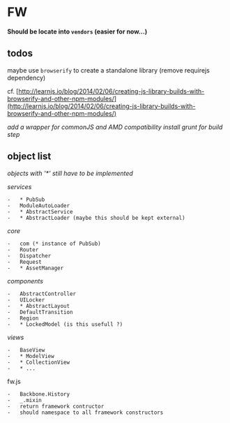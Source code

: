 FW
============================================

__Should be locate into `vendors` (easier for now...)__


todos
--------------------------------------------

maybe use `browserify` to create a standalone library (remove requirejs dependency)

cf. [http://learnjs.io/blog/2014/02/06/creating-js-library-builds-with-browserify-and-other-npm-modules/](http://learnjs.io/blog/2014/02/06/creating-js-library-builds-with-browserify-and-other-npm-modules/)

_add a wrapper for commonJS and AMD compatibility_
_install grunt for build step_


object list
--------------------------------------------

_objects with '*' still have to be implemented_


_services_

    -   * PubSub
    -   ModuleAutoLoader
    -   * AbstractService
    -   * AbstractLoader (maybe this should be kept external)

_core_

    -   com (* instance of PubSub)
    -   Router
    -   Dispatcher
    -   Request
    -   * AssetManager

_components_

    -   AbstractController
    -   UILocker
    -   * AbstractLayout
    -   DefaultTransition
    -   Region
    -   * LockedModel (is this usefull ?)

_views_

    -   BaseView
    -   * ModelView
    -   * CollectionView
    -   * ...

fw.js

    -   Backbone.History
    -   _.mixin
    -   return framework contructor
    -   should namespace to all framework constructors
